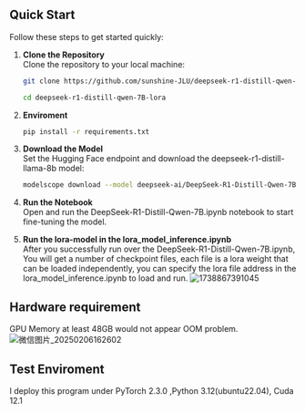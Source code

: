 ## Quick Start

Follow these steps to get started quickly:

1. **Clone the Repository**  
   Clone the repository to your local machine:
   ```bash
   git clone https://github.com/sunshine-JLU/deepseek-r1-distill-qwen-7B-lora.git

   cd deepseek-r1-distill-qwen-7B-lora

   
2. **Enviroment**  
   ```bash
   pip install -r requirements.txt

3. **Download the Model**  
  Set the Hugging Face endpoint and download the deepseek-r1-distill-llama-8b model:
   ```bash
   modelscope download --model deepseek-ai/DeepSeek-R1-Distill-Qwen-7B --local_dir ./DeepSeek-R1-Distill-Qwen-7B

4. **Run the Notebook**  
  Open and run the DeepSeek-R1-Distill-Qwen-7B.ipynb notebook to start fine-tuning the model.

5. **Run the lora-model in the lora_model_inference.ipynb**  
  After you successfully run over the DeepSeek-R1-Distill-Qwen-7B.ipynb, You will get a number of checkpoint files, each file is a lora weight that can be loaded independently, you can specify the lora file address in the lora_model_inference.ipynb to load and run.
![1738867391045](https://github.com/user-attachments/assets/65530629-32fb-415f-9a8e-e3cadabb90e1)


## Hardware requirement

GPU Memory at least 48GB would not appear OOM problem.
![微信图片_20250206162602](https://github.com/user-attachments/assets/e4232a2e-4e5d-4636-921e-d9e6e4855134)

## Test Enviroment 
I deploy this program under PyTorch 2.3.0 ,Python 3.12(ubuntu22.04), Cuda  12.1
 

